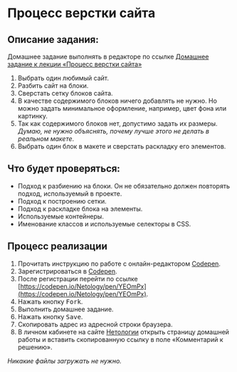 Процесс верстки сайта
===

## Описание задания:

Домашнее задание выполнять в редакторе по ссылке [Домашнее задание к лекции «Процесс верстки сайта»](https://codepen.io/Netology/pen/YEOmPx)

1. Выбрать один любимый сайт.
2. Разбить сайт на блоки.
3. Сверстать сетку блоков сайта.
4. В качестве содержимого блоков ничего добавлять не нужно. Но можно задать минимальное оформление, например, цвет фона или картинку.
5. Так как содержимого блоков нет, допустимо задать их размеры. *Думаю, не нужно объяснять, почему лучше этого не делать в реальном макете*.
6. Выбрать один блок в макете и сверстать раскладку его элементов.

## Что будет проверяться:

- Подход к разбиению на блоки. Он не обязательно должен повторять подход, используемый в проекте.
- Подход к построению сетки.
- Подход к раскладке блока на элементы.
- Используемые контейнеры.
- Именование классов и используемые селекторы в CSS.

## Процесс реализации

1. Прочитать инструкцию по работе с онлайн-редактором [Codepen](https://netology-university.bitbucket.io/guides/wm/codepen-guide/).
2. Зарегистрироваться в [Codepen](https://codepen.io).
3. После регистрации перейти по ссылке [https://codepen.io/Netology/pen/YEOmPx](https://codepen.io/Netology/pen/YEOmPx).
4. Нажать кнопку <kbd>Fork</kbd>.
5. Выполнить домашнее задание.
6. Нажать кнопку <kbd>Save</kbd>.
7. Скопировать адрес из адресной строки браузера.
8. В личном кабинете на сайте [Нетологии](https://netology.ru/) открыть страницу домашней работы и вставить скопированную ссылку в поле «Комментарий к решению».

*Никакие файлы загружать не нужно.*
